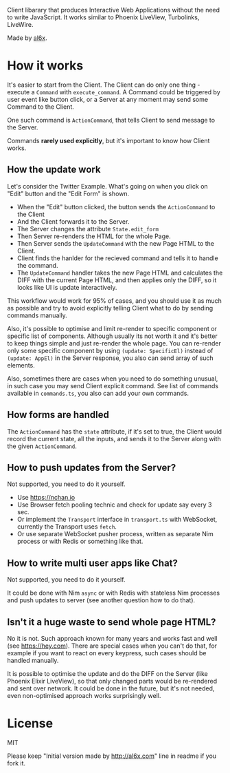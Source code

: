 Client libarary that produces Interactive Web Applications without the need to write JavaScript. It works similar to
Phoenix LiveView, Turbolinks, LiveWire.

Made by [al6x](http://al6x.com).

# How it works

It's easier to start from the Client. The Client can do only one thing - execute a `Command` with `execute_command`. A Command could be triggered by user event like button click, or a Server at any moment may send some Command to the Client.

One such command is `ActionCommand`, that tells Client to send message to the Server.

Commands **rarely used explicitly**, but it's important to know how Client works.

## How the update work

Let's consider the Twitter Example. What's going on when you click on "Edit" button and the "Edit Form" is shown.

- When the "Edit" button clicked, the button sends the `ActionCommand` to the Client
- And the Client forwards it to the Server.
- The Server changes the attribute `State.edit_form`
- Then Server re-renders the HTML for the whole Page.
- Then Server sends the `UpdateCommand` with the new Page HTML to the Client.
- Client finds the hanlder for the recieved command and tells it to handle the command.
- The `UpdateCommand` handler takes the new Page HTML and calculates the DIFF with the current Page HTML, and then applies only the DIFF, so it looks like UI is update interactively.

This workflow would work for 95% of cases, and you should use it as much as possible and try to avoid explicitly telling Client what to do by sending commands manually.

Also, it's possible to optimise and limit re-render to specific component or specific list of components. Although usually its not worth it and it's better to keep things simple and just re-render the whole page. You can re-render only some specific component by using `(update: SpecificEl)` instead of `(update: AppEl)` in the Server response, you also can send array of such elements.

Also, sometimes there are cases when you need to do something unusual, in such case you may send Client explicit command. See list of commands available in `commands.ts`, you also can add your own commands.

## How forms are handled

The `ActionCommand` has the `state` attribute, if it's set to true, the Client would record the current state, all the inputs, and sends it to the Server along with the given `ActionCommand`.


## How to push updates from the Server?

Not supported, you need to do it yourself.

- Use https://nchan.io
- Use Browser fetch pooling technic and check for update say every 3 sec.
- Or implement the `Transport` interface in `transport.ts` with WebSocket, currently the Transport uses `fetch`.
- Or use separate WebSocket pusher process, written as separate Nim process or with Redis or something
  like that.

## How to write multi user apps like Chat?

Not supported, you need to do it yourself.

It could be done with Nim `async` or with Redis with stateless Nim processes and push updates to server (see another question how to do that).

## Isn't it a huge waste to send whole page HTML?

No it is not. Such approach known for many years and works fast and well (see https://hey.com). There are special cases when you can't do that, for example if you want to react on every keypress, such cases should be handled manually.

It is possible to optimise the update and do the DIFF on the Server (like Phoenix Elixir LiveView), so that only changed parts would be re-rendered and sent over network. It could be done in the future, but it's not needed, even non-optimised approach works surprisingly well.

# License

MIT

Please keep "Initial version made by http://al6x.com" line in readme if you fork it.